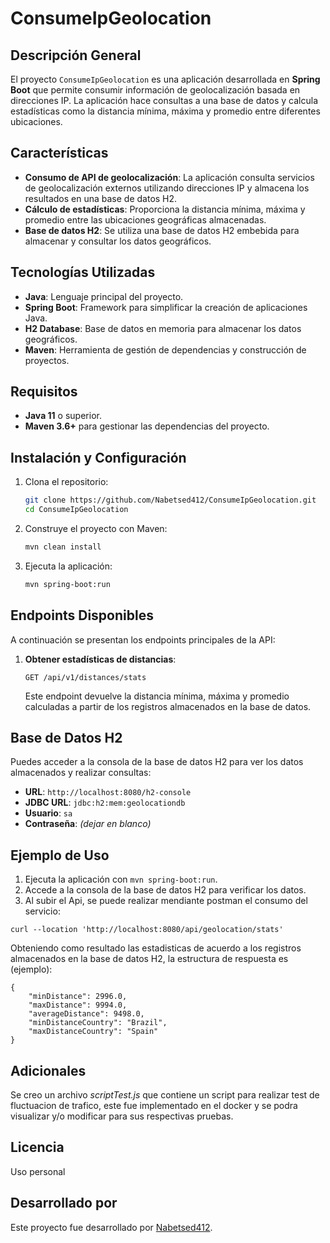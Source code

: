 
# ConsumeIpGeolocation

## Descripción General

El proyecto `ConsumeIpGeolocation` es una aplicación desarrollada en **Spring Boot** que permite consumir información de geolocalización basada en direcciones IP. La aplicación hace consultas a una base de datos y calcula estadísticas como la distancia mínima, máxima y promedio entre diferentes ubicaciones.

## Características

- **Consumo de API de geolocalización**: La aplicación consulta servicios de geolocalización externos utilizando direcciones IP y almacena los resultados en una base de datos H2.
- **Cálculo de estadísticas**: Proporciona la distancia mínima, máxima y promedio entre las ubicaciones geográficas almacenadas.
- **Base de datos H2**: Se utiliza una base de datos H2 embebida para almacenar y consultar los datos geográficos.
  
## Tecnologías Utilizadas

- **Java**: Lenguaje principal del proyecto.
- **Spring Boot**: Framework para simplificar la creación de aplicaciones Java.
- **H2 Database**: Base de datos en memoria para almacenar los datos geográficos.
- **Maven**: Herramienta de gestión de dependencias y construcción de proyectos.

## Requisitos

- **Java 11** o superior.
- **Maven 3.6+** para gestionar las dependencias del proyecto.

## Instalación y Configuración

1. Clona el repositorio:

   ```bash
   git clone https://github.com/Nabetsed412/ConsumeIpGeolocation.git
   cd ConsumeIpGeolocation
   ```

2. Construye el proyecto con Maven:

   ```bash
   mvn clean install
   ```

3. Ejecuta la aplicación:

   ```bash
   mvn spring-boot:run
   ```

## Endpoints Disponibles

A continuación se presentan los endpoints principales de la API:

1. **Obtener estadísticas de distancias**:

   ```http
   GET /api/v1/distances/stats
   ```

   Este endpoint devuelve la distancia mínima, máxima y promedio calculadas a partir de los registros almacenados en la base de datos.

## Base de Datos H2

Puedes acceder a la consola de la base de datos H2 para ver los datos almacenados y realizar consultas:

- **URL**: `http://localhost:8080/h2-console`
- **JDBC URL**: `jdbc:h2:mem:geolocationdb`
- **Usuario**: `sa`
- **Contraseña**: *(dejar en blanco)*

## Ejemplo de Uso

1. Ejecuta la aplicación con `mvn spring-boot:run`.
2. Accede a la consola de la base de datos H2 para verificar los datos.
3. Al subir el Api, se puede realizar mendiante postman el consumo del servicio:

```
curl --location 'http://localhost:8080/api/geolocation/stats'
```

Obteniendo como resultado  las estadisticas de acuerdo a los registros almacenados en la base de datos H2, la estructura de respuesta es (ejemplo):

```
{
    "minDistance": 2996.0,
    "maxDistance": 9994.0,
    "averageDistance": 9498.0,
    "minDistanceCountry": "Brazil",
    "maxDistanceCountry": "Spain"
}
```

## Adicionales

Se creo un archivo *scriptTest.js* que contiene un script para realizar test de fluctuacion de trafico, este fue implementado en el docker y se podra visualizar y/o modificar para sus respectivas pruebas. 

## Licencia

Uso personal

## Desarrollado por

Este proyecto fue desarrollado por [Nabetsed412](https://github.com/Nabetsed412).
